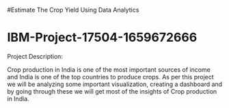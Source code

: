 #Estimate The Crop Yield Using Data Analytics

# IBM-Project-17504-1659672666



Project Description:

Crop production in India is one of the most important sources of income and India is one of the top countries to produce crops. As per this project we will be analyzing some important visualization, creating a dashboard and by going through these we will get most of the insights of Crop production in India.
